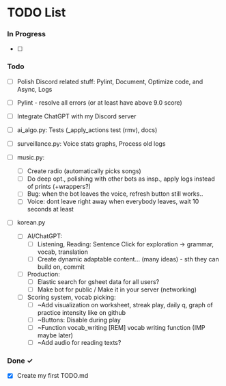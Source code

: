# TODO List

### In Progress

- [ ]

### Todo

- [ ] Polish Discord related stuff: Pylint, Document, Optimize code, and Async, Logs
- [ ] Pylint - resolve all errors (or at least have above 9.0 score)

- [ ] Integrate ChatGPT with my Discord server
- [ ] ai_algo.py: Tests (_apply_actions test (rmv), docs)
- [ ] surveillance.py: Voice stats graphs, Process old logs
- [ ] music.py: 
  - [ ] Create radio (automatically picks songs)
  - [ ] Do deep opt., polishing with other bots as insp., apply logs instead of prints (+wrappers?)
  - [ ] Bug: when the bot leaves the voice, refresh button still works..
  - [ ] Voice: dont leave right away when everybody leaves, wait 10 seconds at least

- [ ] korean.py
  - [ ] AI/ChatGPT:
    - [ ] Listening, Reading: Sentence Click for exploration -> grammar, vocab, translation
    - [ ] Create dynamic adaptable content... (many ideas) - sth they can build on, commit

  - [ ] Production:
     - [ ] Elastic search for gsheet data for all users?
     - [ ] Make bot for public / Make it in your server (networking)

  - [ ] Scoring system, vocab picking:
    - [ ] ~Add visualization on worksheet, streak play, daily q, graph of practice intensity like on github
    - [ ] ~Buttons: Disable during play
    - [ ] ~Function vocab_writing [REM] vocab writing function (IMP maybe later)
    - [ ] ~Add audio for reading texts?

### Done ✓

- [x] Create my first TODO.md  

